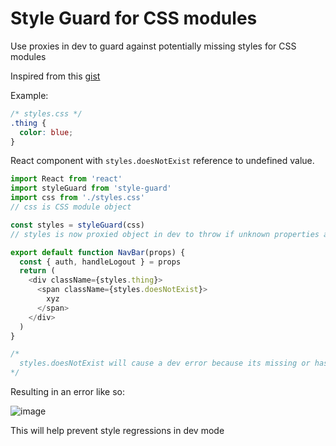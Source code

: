 # Style Guard for CSS modules

Use proxies in dev to guard against potentially missing styles for CSS modules

Inspired from this [gist](https://gist.github.com/DavidWells/04e632a55b11c0ca53e9a8f41524d158)

Example:

```css
/* styles.css */
.thing {
  color: blue;
}
```

React component with `styles.doesNotExist` reference to undefined value.

```js
import React from 'react'
import styleGuard from 'style-guard'
import css from './styles.css'
// css is CSS module object

const styles = styleGuard(css)
// styles is now proxied object in dev to throw if unknown properties are called

export default function NavBar(props) {
  const { auth, handleLogout } = props
  return (
    <div className={styles.thing}>
      <span className={styles.doesNotExist}>
        xyz
      </span>
    </div>
  )
}

/*
  styles.doesNotExist will cause a dev error because its missing or has been removed!
*/
```

Resulting in an error like so:

![image](https://user-images.githubusercontent.com/532272/72671761-fb152000-3a03-11ea-8546-98b33e297523.png)

This will help prevent style regressions in dev mode
